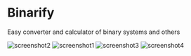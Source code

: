 # Binarify
Easy converter and calculator of binary systems and others

![screenshot2](https://user-images.githubusercontent.com/62218766/163283174-c7fda75f-15fc-46d3-954f-28edb09accb6.jpg)
![screenshot1](https://user-images.githubusercontent.com/62218766/163283165-dbd4aaf1-dfeb-45b6-87b3-2218329fd0d2.jpg)
![screenshot3](https://user-images.githubusercontent.com/62218766/163283180-3a893545-480c-4f31-8649-2cd99c4989aa.jpg)
![screenshot4](https://user-images.githubusercontent.com/62218766/163283186-72de9d62-9cc2-4bf7-b109-728282dd7432.jpg)
